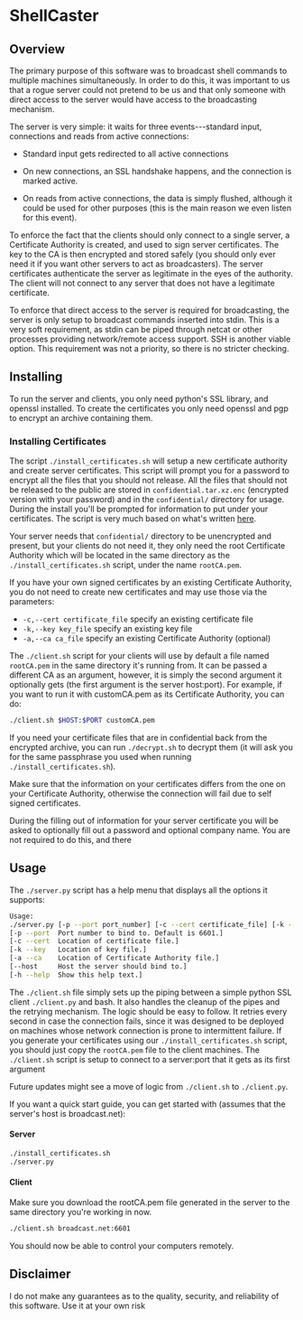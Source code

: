 ShellCaster
===========

Overview
--------

The primary purpose of this software was to broadcast shell commands to multiple
machines simultaneously. In order to do this, it was important to us that a
rogue server could not pretend to be us and that only someone with direct access
to the server would have access to the broadcasting mechanism.

The server is very simple: it waits for three events---standard input,
connections and reads from active connections:

* Standard input gets redirected to all active connections

* On new connections, an SSL handshake happens, and the connection is marked
active.

* On reads from active connections, the data is simply flushed, although it
could be used for other purposes (this is the main reason we even listen for
this event).

To enforce the fact that the clients should only connect to a single server, a
Certificate Authority is created, and used to sign server certificates. The key
to the CA is then encrypted and stored safely (you should only ever need it if
you want other servers to act as broadcasters). The server certificates
authenticate the server as legitimate in the eyes of the authority. The client
will not connect to any server that does not have a legitimate certificate.

To enforce that direct access to the server is required for broadcasting, the
server is only setup to broadcast commands inserted into stdin. This is a very
soft requirement, as stdin can be piped through netcat or other processes
providing network/remote access support. SSH is another viable option. This
requirement was not a priority, so there is no stricter checking.

Installing
----------

To run the server and clients, you only need python's SSL library, and openssl
installed. To create the certificates you only need openssl and pgp to encrypt
an archive containing them.

### Installing Certificates

The script `./install_certificates.sh` will setup a new certificate authority
and create server certificates. This script will prompt you for a password to
encrypt all the files that you should not release. All the files that should not
be released to the public are stored in `confidential.tar.xz.enc` (encrypted
version with your password) and in the `confidential/` directory for usage.
During the install you'll be prompted for information to put under your
certificates. The script is very much based on what's written [here][certguide].

Your server needs that `confidential/` directory to be unencrypted and present,
but your clients do not need it, they only need the root Certificate Authority
which will be located in the same directory as the `./install_certificates.sh`
script, under the name `rootCA.pem`.

If you have your own signed certificates by an existing Certificate Authority,
you do not need to create new certificates and may use those via the parameters:

* `-c,--cert certificate_file` specify an existing certificate file
* `-k,--key key_file` specify an existing key file
* `-a,--ca ca_file` specify an existing Certificate Authority (optional)

The `./client.sh` script for your clients will use by default a file named
`rootCA.pem` in the same directory it's running from. It can be passed a
different CA as an argument, however, it is simply the second argument it
optionally gets (the first argument is the server host:port). For example, if
you want to run it with customCA.pem as its Certificate Authority, you can do:

```bash
./client.sh $HOST:$PORT customCA.pem
```

If you need your certificate files that are in confidential back from the
encrypted archive, you can run `./decrypt.sh` to decrypt them (it will ask
you for the same passphrase you used when running `./install_certificates.sh`).

Make sure that the information on your certificates differs from the one on
your Certificate Authority, otherwise the connection will fail due to self
signed certificates.

During the filling out of information for your server certificate you will be
asked to optionally fill out a password and optional company name. You are not
required to do this, and there

Usage
-----

The `./server.py` script has a help menu that displays all the options it
supports:

```bash
Usage:
./server.py [-p --port port_number] [-c --cert certificate_file] [-k --key key_file] [-a --ca ca_file] [-h --help]
[-p --port  Port number to bind to. Default is 6601.]
[-c --cert  Location of certificate file.]
[-k --key   Location of key file.]
[-a --ca    Location of Certificate Authority file.]
[--host     Host the server should bind to.]
[-h --help  Show this help text.]
```

The `./client.sh` file simply sets up the piping between a simple python SSL
client `./client.py` and bash. It also handles the cleanup of the pipes and
the retrying mechanism. The logic should be easy to follow. It retries every
second in case the connection fails, since it was designed to be deployed on
machines whose network connection is prone to intermittent failure. If you
generate your certificates using our `./install_certificates.sh` script, you
should just copy the `rootCA.pem` file to the client machines. The `./client.sh`
script is setup to connect to a server:port that it gets as its first argument

Future updates might see a move of logic from `./client.sh` to `./client.py`.

If you want a quick start guide, you can get started with (assumes that the
server's host is broadcast.net):

#### Server
```bash
./install_certificates.sh
./server.py
```

#### Client
Make sure you download the rootCA.pem file generated in the server to the same
directory you're working in now.

```bash
./client.sh broadcast.net:6601
```

You should now be able to control your computers remotely.

Disclaimer
----------

I do not make any guarantees as to the quality, security, and reliability of
this software. Use it at your own risk

[certguide]: http://datacenteroverlords.com/2012/03/01/creating-your-own-ssl-certificate-authority/ "Creating Your Own SSL Certificate Authority (and Dumping Self Signed Certs)"
